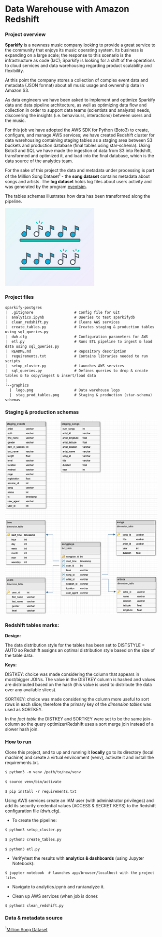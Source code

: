 # Data Warehouse with Amazon Redshift
### Project overview
**Sparkify** is a newness music company looking to provide a great service to the community that enjoys its music 
operating system. Its business is expanding on a large scale; the response to this scenario is the infrastructure as 
code (IaC); Sparkify is looking for a shift of the operations to cloud services and data warehousing regarding 
product scalability and flexibility. 

At this point the company stores a collection of complex event data and metadata (JSON format) about all music usage and 
ownership data in Amazon S3.

As data engineers we have been asked to implement and optimize Sparkify data and data pipeline architecture, 
as well as optimizing data flow and collection in order to support data teams (scientists and analysts) needs, 
discovering the insights (i.e. behaviours, interactions) between users and the music.

For this job we have adopted the AWS SDK for Python (Boto3) to create, configure, and manage AWS services; 
we have created Redshift cluster for data warehousing containing staging tables as a staging area between S3 buckets 
and production database (final tables using star-schema). Using Boto3 and SQL we have made the ingestion of data from 
S3 into Redshift, transformed and optimized it, and load into the final database, which is the data source of the 
analytics team.

For the sake of this project the data and metadata under processing is part of the Million Song Dataset<sup>1</sup> - 
the **song dataset** contains metadata about songs and artists. The **log dataset** holds log files about users 
activity and was generated by the program [eventsim](https://github.com/Interana/eventsim).

The tables schemas illustrates how data has been transformed along the pipeline. 

![Logo](https://github.com/abreufreire/sparkify-redshift/blob/master/graphics/logo.png)


### Project files
```
sparkify-postgres
|  .gitignore                   # Config file for Git
|  analytics.ipynb              # Queries to test sparkifydb
|  clean_redshift.py            # Cleans AWS services
|  create_tables.py             # Creates staging & production tables using sql_queries.py
|  dwh.cfg                      # Configuration parameters for AWS
|  etl.py                       # Runs ETL pipeline to ingest & load data using sql_queries.py
|  README.md                    # Repository description
|  requirements.txt             # Contains libraries needed to run scripts
|  setup_cluster.py             # Launches AWS services
|  sql_queries.py               # Defines queries to drop & create tables & to copy/ingest & insert/load data
|
└--graphics
  |  logo.png                   # Data warehouse logo
  |  stag_prod_tables.png       # Staging & production (star-schema) schemas
```


### Staging & production schemas
![Schema](https://github.com/abreufreire/sparkify-redshift/blob/master/graphics/stag_prod_tables.png)


### Redshift tables marks:
**Design:** 

The data distribution style for the tables has been set to DISTSTYLE = AUTO so Redshift assigns an optimal 
distribution style based on the size of the table data.

**Keys:** 

DISTKEY: choice was made considering the column that appears in most/bigger JOINs. The value in the DISTKEY column 
is hashed and values are distributed based on the hash (this value is used to distribute the data over any available 
slices). 

SORTKEY: choice was made considering the column more useful to sort rows in each slice; therefore the primary key of 
the *dimension tables* was used as SORTKEY. 

In the *fact table* the DISTKEY and SORTKEY were set to be the same join-column so the query optimizer/Redshift uses 
a sort merge join instead of a slower hash join.


### How to run
Clone this project, and to up and running it **locally** go to its directory (local machine) and create a virtual 
environment (venv), activate it and install the requirements.txt.

```
$ python3 -m venv /path/to/new/venv

$ source venv/bin/activate

$ pip install -r requirements.txt
```

Using AWS services create an IAM user (with administrator privileges) and add its security credential values (ACCESS & 
SECRET KEYS) to the Redshift configuration file (dwh.cfg).

- To create the pipeline:

```
$ python3 setup_cluster.py

$ python3 create_tables.py

$ python3 etl.py
```

- Verify/test the results with **analytics & dashboards** (using Jupyter Notebook):

```
$ jupyter notebook  # launches app/browser/localhost with the project files
```

- Navigate to analytics.ipynb and run/analyze it.

- Clean up AWS services (when job is done):

```
$ python3 clean_redshift.py
```

### Data & metadata source 
<sup>1</sup>[Million Song Dataset](http://millionsongdataset.com/)
